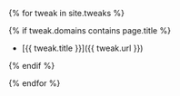 {% for tweak in site.tweaks %}

{% if tweak.domains contains page.title %}

- [{{ tweak.title }}]({{ tweak.url }})

{% endif %}

{% endfor %}